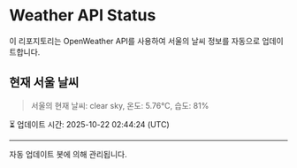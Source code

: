 
# Weather API Status

이 리포지토리는 OpenWeather API를 사용하여 서울의 날씨 정보를 자동으로 업데이트합니다.

## 현재 서울 날씨
> 서울의 현재 날씨: clear sky, 온도: 5.76°C, 습도: 81%

⏳ 업데이트 시간: 2025-10-22 02:44:24 (UTC)

---
자동 업데이트 봇에 의해 관리됩니다.
